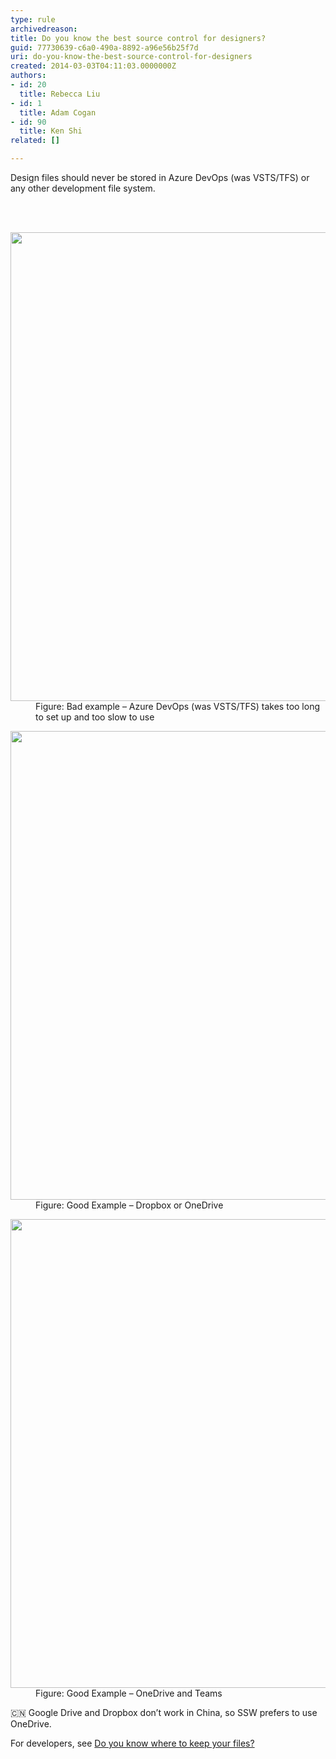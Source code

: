 ```yaml
---
type: rule
archivedreason: 
title: Do you know the best source control for designers?
guid: 77730639-c6a0-490a-8892-a96e56b25f7d
uri: do-you-know-the-best-source-control-for-designers
created: 2014-03-03T04:11:03.0000000Z
authors:
- id: 20
  title: Rebecca Liu
- id: 1
  title: Adam Cogan
- id: 90
  title: Ken Shi
related: []

---
```





<p class="MsoNormal"><span lang="EN-AU">Design&#160;files should never be stored in Azure DevOps (was VSTS/TFS) or any other development file system.<br></span></p>


<br><excerpt class='endintro'></excerpt><br>
<dl class="badImage"><dt> 
      <img src="/PublishingImages/Designer-Source-Control-TFS.png" alt="" style="width&#58;750px;" /> 
   </dt><dd>Figure&#58; Bad example – Azure DevOps (was VSTS/TFS)​ takes too long to set up and too slow to use<br></dd></dl><dl class="goodImage"><dt>
      <img src="/PublishingImages/Designer-Source-Control-DropBox.png" alt="" style="width&#58;750px;" /> 
   </dt><dd>Figure&#58; Good Example – Dropbox or OneDrive<br></dd></dl><dl class="goodImage"><dt>
      <img src="/PublishingImages/Teamsfiles.png" alt="" style="width&#58;750px;" /> 
   </dt><dd>Figure&#58; Good Example – OneDrive and ​Teams​<br></dd></dl><p class="ssw15-rteElement-GreyBox">&#127464;&#127475;&#160;Google Drive and Dropbox don’t work in China, so SSW prefers to use OneDrive.​​<br></p><p>For developers, see&#160;<a href="/_layouts/15/FIXUPREDIRECT.ASPX?WebId=3dfc0e07-e23a-4cbb-aac2-e778b71166a2&amp;TermSetId=07da3ddf-0924-4cd2-a6d4-a4809ae20160&amp;TermId=2860239f-9812-414a-ad42-6174c928cbb0">Do you know where to keep your files?</a><br></p>


